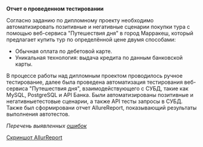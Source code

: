 **Отчет о проведенном тестировании**

Согласно заданию по дипломному проекту необходимо автоматизировать позитивные и негативные сценарии
покупки тура с помощью веб-сервиса "Путешествия дня" в город Марракеш, который предлагает купить тур 
по определённой цене двумя способами:
* Обычная оплата по дебетовой карте.
* Уникальная технология: выдача кредита по данным банковской карты.

В процессе работы над дипломным проектом проводилось ручное тестирование, далее была проведена автоматизация тестирования 
веб-сервиса "Путешествия дня", взаимодействующего с СУБД, такие как MySQL, PostgreSQL и API Банка. 
Были автоматизированы позитивные и негативныетестовые сценарии, а также API тесты запросы в СУБД. 
Также был сформировани отчет AllureReport, показывающий результаты выполнения автотестов.

*Перечень выявленных [ошибок](https://github.com/JuliaHoney80/DiplomQA-2024/issues)*

[Скриншот AllurReport](http://localhost:63342/DiplomQA-2024/build/reports/allure-report/allureReport/index.html?_ijt=anaaev4i21h0rbr5hmdjhseqhv&_ij_reload=RELOAD_ON_SAVE#)